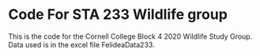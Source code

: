 # Code For STA 233 Wildlife group
This is the code for the Cornell College Block 4 2020 Wildlife Study Group. 
Data used is in the excel file FelideaData233.

